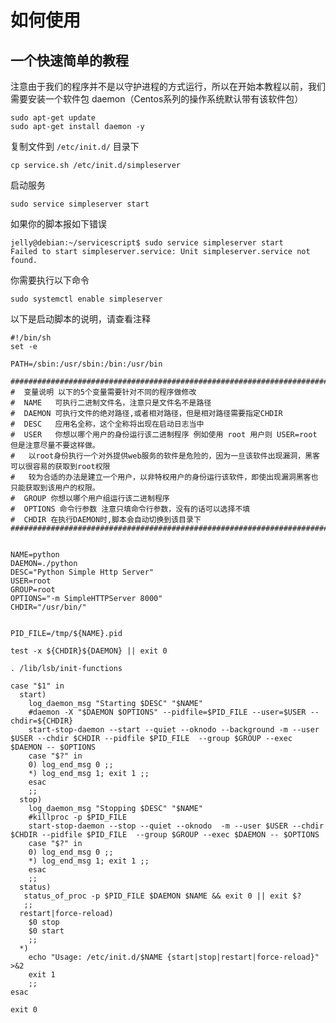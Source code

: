 # 如何使用

## 一个快速简单的教程

注意由于我们的程序并不是以守护进程的方式运行，所以在开始本教程以前，我们需要安装一个软件包 daemon（Centos系列的操作系统默认带有该软件包）

	sudo apt-get update
    sudo apt-get install daemon -y

复制文件到 `/etc/init.d/` 目录下

	cp service.sh /etc/init.d/simpleserver


启动服务

	sudo service simpleserver start

如果你的脚本报如下错误

	jelly@debian:~/servicescript$ sudo service simpleserver start
	Failed to start simpleserver.service: Unit simpleserver.service not found.
			
你需要执行以下命令

    sudo systemctl enable simpleserver


以下是启动脚本的说明，请查看注释

	#!/bin/sh
	set -e

	PATH=/sbin:/usr/sbin:/bin:/usr/bin

	###########################################################################################################################
	#  变量说明 以下的5个变量需要针对不同的程序做修改
	#  NAME   可执行二进制文件名，注意只是文件名不是路径
	#  DAEMON 可执行文件的绝对路径,或者相对路径，但是相对路径需要指定CHDIR
	#  DESC   应用名全称，这个全称将出现在启动日志当中
	#  USER   你想以哪个用户的身份运行该二进制程序 例如使用 root 用户则 USER=root 但是注意尽量不要这样做。
	#  	以root身份执行一个对外提供web服务的软件是危险的，因为一旦该软件出现漏洞，黑客可以很容易的获取到root权限
	#  	较为合适的办法是建立一个用户，以非特权用户的身份运行该软件，即使出现漏洞黑客也只能获取到该用户的权限。
	#  GROUP 你想以哪个用户组运行该二进制程序 
	#  OPTIONS 命令行参数 注意只填命令行参数，没有的话可以选择不填
	#  CHDIR 在执行DAEMON时,脚本会自动切换到该目录下
	###########################################################################################################################


	NAME=python
	DAEMON=./python
	DESC="Python Simple Http Server"
	USER=root      
	GROUP=root
	OPTIONS="-m SimpleHTTPServer 8000"
	CHDIR="/usr/bin/"

	 
	PID_FILE=/tmp/${NAME}.pid

	test -x ${CHDIR}${DAEMON} || exit 0

	. /lib/lsb/init-functions

	case "$1" in
	  start)
	    log_daemon_msg "Starting $DESC" "$NAME"
		#daemon -X "$DAEMON $OPTIONS" --pidfile=$PID_FILE --user=$USER --chdir=${CHDIR}
		start-stop-daemon --start --quiet --oknodo --background -m --user $USER --chdir $CHDIR --pidfile $PID_FILE  --group $GROUP --exec $DAEMON -- $OPTIONS  
	    case "$?" in
		0) log_end_msg 0 ;;
		*) log_end_msg 1; exit 1 ;;
	    esac
		;;
	  stop)
	    log_daemon_msg "Stopping $DESC" "$NAME"
		#killproc -p $PID_FILE
		start-stop-daemon --stop --quiet --oknodo  -m --user $USER --chdir $CHDIR --pidfile $PID_FILE  --group $GROUP --exec $DAEMON -- $OPTIONS  
	    case "$?" in
		0) log_end_msg 0 ;;
		*) log_end_msg 1; exit 1 ;;
	    esac
		;;
	  status)
	   status_of_proc -p $PID_FILE $DAEMON $NAME && exit 0 || exit $?
	   ;;
	  restart|force-reload)
		$0 stop
		$0 start
		;;
	  *)
	    echo "Usage: /etc/init.d/$NAME {start|stop|restart|force-reload}" >&2
		exit 1
		;;
	esac

	exit 0

